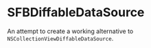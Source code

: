# SFBDiffableDataSource

An attempt to create a working alternative to `NSCollectionViewDiffableDataSource`.
